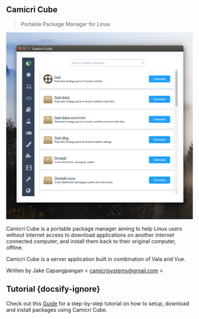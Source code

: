 ## Camicri Cube
> Portable Package Manager for Linux 

![](_media/cover.png)

Camicri Cube is a portable package manager aiming to help Linux users without internet access to download applications on another internet connected computer, and install them back to their original computer, offline.

Camicri Cube is a server application built in combination of Vala and Vue.

Written by Jake Capangpangan < camicrisystems@gmail.com >

## Tutorial {docsify-ignore}

Check out this [Guide](/setup-linux) for a step-by-step tutorial on how to setup, download and install packages using Camicri Cube.